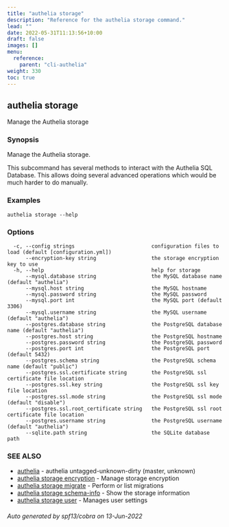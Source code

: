 ```yaml
---
title: "authelia storage"
description: "Reference for the authelia storage command."
lead: ""
date: 2022-05-31T11:13:56+10:00
draft: false
images: []
menu:
  reference:
    parent: "cli-authelia"
weight: 330
toc: true
---
```


## authelia storage

Manage the Authelia storage

### Synopsis

Manage the Authelia storage.

This subcommand has several methods to interact with the Authelia SQL Database. This allows doing several advanced
operations which would be much harder to do manually.


### Examples

```
authelia storage --help
```

### Options

```
  -c, --config strings                         configuration files to load (default [configuration.yml])
      --encryption-key string                  the storage encryption key to use
  -h, --help                                   help for storage
      --mysql.database string                  the MySQL database name (default "authelia")
      --mysql.host string                      the MySQL hostname
      --mysql.password string                  the MySQL password
      --mysql.port int                         the MySQL port (default 3306)
      --mysql.username string                  the MySQL username (default "authelia")
      --postgres.database string               the PostgreSQL database name (default "authelia")
      --postgres.host string                   the PostgreSQL hostname
      --postgres.password string               the PostgreSQL password
      --postgres.port int                      the PostgreSQL port (default 5432)
      --postgres.schema string                 the PostgreSQL schema name (default "public")
      --postgres.ssl.certificate string        the PostgreSQL ssl certificate file location
      --postgres.ssl.key string                the PostgreSQL ssl key file location
      --postgres.ssl.mode string               the PostgreSQL ssl mode (default "disable")
      --postgres.ssl.root_certificate string   the PostgreSQL ssl root certificate file location
      --postgres.username string               the PostgreSQL username (default "authelia")
      --sqlite.path string                     the SQLite database path
```

### SEE ALSO

* [authelia](authelia.md)	 - authelia untagged-unknown-dirty (master, unknown)
* [authelia storage encryption](authelia_storage_encryption.md)	 - Manage storage encryption
* [authelia storage migrate](authelia_storage_migrate.md)	 - Perform or list migrations
* [authelia storage schema-info](authelia_storage_schema-info.md)	 - Show the storage information
* [authelia storage user](authelia_storage_user.md)	 - Manages user settings

###### Auto generated by spf13/cobra on 13-Jun-2022
